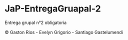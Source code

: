 # JaP-EntregaGruapal-2
Entrega grupal n°2 obligatoria

© Gaston Rios - Evelyn Grigorio - Santiago Gastelumendi 
